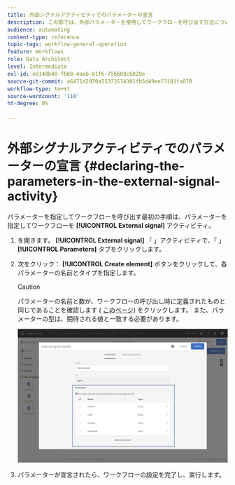```yaml
---
title: 外部シグナルアクティビティでのパラメーターの宣言
description: この節では、外部パラメーターを使用してワークフローを呼び出す方法について詳しく説明します。
audience: automating
content-type: reference
topic-tags: workflow-general-operation
feature: Workflows
role: Data Architect
level: Intermediate
exl-id: e6148b40-f608-4aab-81f6-756608c6828e
source-git-commit: a6471d2970a55373574301fb5d49ee73103fa870
workflow-type: tm+mt
source-wordcount: '110'
ht-degree: 0%

---
```


# 外部シグナルアクティビティでのパラメーターの宣言 {#declaring-the-parameters-in-the-external-signal-activity}

パラメーターを指定してワークフローを呼び出す最初の手順は、パラメーターを指定してワークフローを **[!UICONTROL External signal]** アクティビティ。

1. を開きます。 **[!UICONTROL External signal]** 「 」アクティビティで、「 」 **[!UICONTROL Parameters]** タブをクリックします。
1. 次をクリック： **[!UICONTROL Create element]** ボタンをクリックして、各パラメーターの名前とタイプを指定します。

   >[!CAUTION]
   >
   >パラメーターの名前と数が、ワークフローの呼び出し時に定義されたものと同じであることを確認します ( [このページ](../../automating/using/defining-parameters-calling-workflow.md)) をクリックします。 また、パラメーターの型は、期待される値と一致する必要があります。

   ![](assets/extsignal_declaringparameters_1.png)

1. パラメーターが宣言されたら、ワークフローの設定を完了し、実行します。
